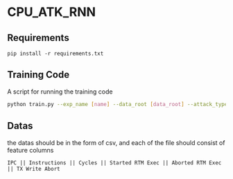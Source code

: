 # CPU_ATK_RNN

## Requirements
```
pip install -r requirements.txt
```
## Training Code

A script for running the training code

```bash
python train.py --exp_name [name] --data_root [data_root] --attack_type ["FR" or "PA"] --gpu [gpu_num]
```

## Datas
the datas should be in the form of csv, and each of the file should consist of feature columns 
```
IPC || Instructions || Cycles || Started RTM Exec || Aborted RTM Exec || TX Write Abort
```
